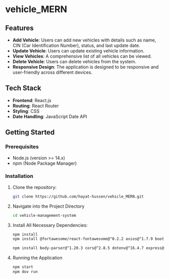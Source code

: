 # vehicle_MERN
## Features

- **Add Vehicle**: Users can add new vehicles with details such as name, CIN (Car Identification Number), status, and last update date.
- **Update Vehicle**: Users can update existing vehicle information.
- **View Vehicles**: A comprehensive list of all vehicles can be viewed.
- **Delete Vehicle**: Users can delete vehicles from the system.
- **Responsive Design**: The application is designed to be responsive and user-friendly across different devices.

## Tech Stack

- **Frontend**: React.js
- **Routing**: React Router
- **Styling**: CSS
- **Date Handling**: JavaScript Date API

## Getting Started

### Prerequisites

- Node.js (version >= 14.x)
- npm (Node Package Manager)

### Installation

1. Clone the repository:

   ```bash
   git clone https://github.com/hayat-hussen/vehicle_MERN.git
2. Navigate into the Project Directory

   ```bash
   cd vehicle-management-system
   
3. Install All Necessary Dependencies:

   ```bash
   npm install
   npm install @fortawesome/react-fontawesome@^0.2.2 axios@^1.7.9 bootstrap@^2.0.0 cors@^2.8.5 cra-template@1.2.0 react@^19.0.0 react-dom@^19.0.0 react-hot-toast@^2.4.1 react-router-dom@^7.0.2 react-scripts@5.0.1 web-vitals@^4.2.4

   npm install body-parser@^1.20.3 cors@^2.8.5 dotenv@^16.4.7 express@^4.21.2 mongoose@^8.9.0
   
4. Running the Application

   ```bash
   npm start
   npm dov run

   

   
